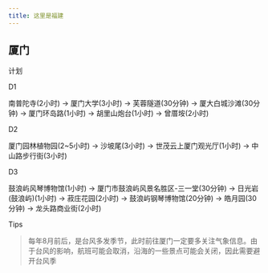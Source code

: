 ```yaml
---
title: 这里是福建
---
```


## 厦门

计划

D1

南普陀寺(2小时) → 厦门大学(3小时) → 芙蓉隧道(30分钟) → 厦大白城沙滩(30分钟) → 厦门环岛路(1小时) → 胡里山炮台(1小时) → 曾厝垵(2小时)

D2

厦门园林植物园(2~5小时) → 沙坡尾(3小时) → 世茂云上厦门观光厅(1小时) → 中山路步行街(3小时)

D3

鼓浪屿风琴博物馆(1小时) → 厦门市鼓浪屿风景名胜区-三一堂(30分钟) → 日光岩(鼓浪屿)(1小时) → 菽庄花园(2小时) → 鼓浪屿钢琴博物馆(20分钟) → 皓月园(30分钟) → 龙头路商业街(2小时)

Tips
> 每年8月前后，是台风多发季节，此时前往厦门一定要多关注气象信息。由于台风的影响，航班可能会取消，沿海的一些景点可能会关闭，因此需要避开台风季
